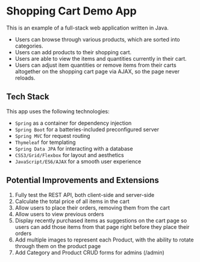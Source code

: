 # Shopping Cart Demo App

This is an example of a full-stack web application written in Java.

* Users can browse through various products, which are sorted into categories.
* Users can add products to their shopping cart.
* Users are able to view the items and quantities currently in their cart.
* Users can adjust item quantities or remove items from their carts altogether on the shopping cart page via AJAX, so the page never reloads.

## Tech Stack

This app uses the following technologies:
* `Spring` as a container for dependency injection
* `Spring Boot` for a batteries-included preconfigured server
* `Spring MVC` for request routing
* `Thymeleaf` for templating
* `Spring Data JPA` for interacting with a database
* `CSS3/Grid/Flexbox` for layout and aesthetics
* `JavaScript/ES6/AJAX` for a smooth user experience

## Potential Improvements and Extensions

1. Fully test the REST API, both client-side and server-side
1. Calculate the total price of all items in the cart
1. Allow users to place their orders, removing them from the cart
1. Allow users to view previous orders
1. Display recently purchased items as suggestions on the cart page so users can add those items from that page right before they place their orders
1. Add multiple images to represent each Product, with the ability to rotate through them on the product page
1. Add Category and Product CRUD forms for admins (/admin)

